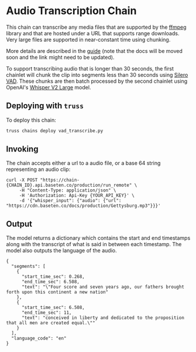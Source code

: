 # Audio Transcription Chain

This chain can transcribe any media files that are supported by the
[ffmpeg](https://ffmpeg.org/) library and that are hosted under a URL that
supports range downloads. Very large files are supported in near-constant time using chunking.

More details are described in the
[guide](https://docs.baseten.co/chains/examples/audio-transcription) (note that the docs will be moved soon and the link might need to be updated).

To support transcribing audio that is longer than 30 seconds, the first chainlet will chunk the clip into segments less than 30 seconds using [Silero VAD](https://github.com/snakers4/silero-vad). These chunks are then batch processed by the second chainlet using OpenAI's [Whisper V2 Large](https://huggingface.co/openai/whisper-large-v2) model.

## Deploying with `truss`

To deploy this chain:

```bash
truss chains deploy vad_transcribe.py
```

## Invoking

The chain accepts either a url to a audio file, or a base 64 string representing an audio clip:

```
curl -X POST "https://chain-{CHAIN_ID}.api.baseten.co/production/run_remote" \
     -H "Content-Type: application/json" \
     -H 'Authorization: Api-Key {YOUR_API_KEY}' \
     -d '{"whisper_input": {"audio": {"url": "https://cdn.baseten.co/docs/production/Gettysburg.mp3"}}}'
```

## Output

The model returns a dictionary which contains the start and end timestamps along with the transcript of what is said in between each timestamp. The model also outputs the language of the audio.

```
{
  "segments": [
    {
      "start_time_sec": 0.268,
      "end_time_sec": 6.508,
      "text": "\"Four score and seven years ago, our fathers brought forth upon this continent a new nation"
    },
    {
      "start_time_sec": 6.508,
      "end_time_sec": 11,
      "text": "conceived in liberty and dedicated to the proposition that all men are created equal.\""
    }
  ],
  "language_code": "en"
}
```
